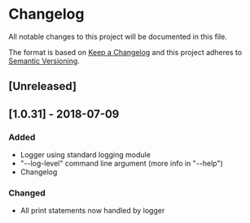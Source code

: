 # Changelog
All notable changes to this project will be documented in this file.

The format is based on [Keep a Changelog](https://keepachangelog.com/en/1.0.0/)
and this project adheres to [Semantic Versioning](https://semver.org/spec/v2.0.0.html).

## [Unreleased]

## [1.0.31] - 2018-07-09
### Added
- Logger using standard logging module
- "--log-level" command line argument (more info in "--help")
- Changelog

### Changed
- All print statements now handled by logger